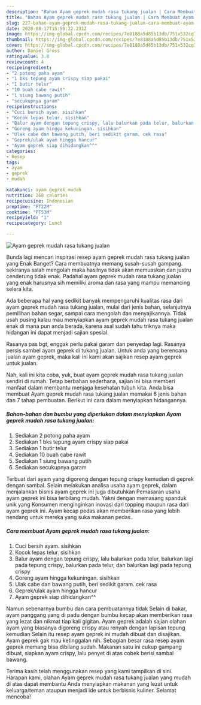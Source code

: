 ```yaml
---
description: "Bahan Ayam geprek mudah rasa tukang jualan | Cara Membuat Ayam geprek mudah rasa tukang jualan Yang Sedap"
title: "Bahan Ayam geprek mudah rasa tukang jualan | Cara Membuat Ayam geprek mudah rasa tukang jualan Yang Sedap"
slug: 227-bahan-ayam-geprek-mudah-rasa-tukang-jualan-cara-membuat-ayam-geprek-mudah-rasa-tukang-jualan-yang-sedap
date: 2020-08-17T15:50:22.231Z
image: https://img-global.cpcdn.com/recipes/7e8188a5d85b13db/751x532cq70/ayam-geprek-mudah-rasa-tukang-jualan-foto-resep-utama.jpg
thumbnail: https://img-global.cpcdn.com/recipes/7e8188a5d85b13db/751x532cq70/ayam-geprek-mudah-rasa-tukang-jualan-foto-resep-utama.jpg
cover: https://img-global.cpcdn.com/recipes/7e8188a5d85b13db/751x532cq70/ayam-geprek-mudah-rasa-tukang-jualan-foto-resep-utama.jpg
author: Daniel Gross
ratingvalue: 3.8
reviewcount: 4
recipeingredient:
- "2 potong paha ayam"
- "1 bks tepung ayam crispy siap pakai"
- "1 butir telur"
- "10 buah cabe rawit"
- "1 siung bawang putih"
- "secukupnya garam"
recipeinstructions:
- "Cuci bersih ayam. sisihkan"
- "Kocok lepas telur. sisihkan"
- "Balur ayam dengan tepung crispy, lalu balurkan pada telur, balurkan lagi pada tepung crispy, balurkan pada telur, dan balurkan lagi pada tepung crispy"
- "Goreng ayam hingga kekuningan. sisihkan"
- "Ulak cabe dan bawang putih, beri sedikit garam. cek rasa"
- "Geprek/ulak ayam hingga hancur"
- "Ayam geprek siap dihidangkan^^"
categories:
- Resep
tags:
- ayam
- geprek
- mudah

katakunci: ayam geprek mudah 
nutrition: 268 calories
recipecuisine: Indonesian
preptime: "PT22M"
cooktime: "PT53M"
recipeyield: "1"
recipecategory: Lunch

---
```



![Ayam geprek mudah rasa tukang jualan](https://img-global.cpcdn.com/recipes/7e8188a5d85b13db/751x532cq70/ayam-geprek-mudah-rasa-tukang-jualan-foto-resep-utama.jpg)

Bunda lagi mencari inspirasi resep ayam geprek mudah rasa tukang jualan yang Enak Banget? Cara membuatnya memang susah-susah gampang. sekiranya salah mengolah maka hasilnya tidak akan memuaskan dan justru cenderung tidak enak. Padahal ayam geprek mudah rasa tukang jualan yang enak harusnya sih memiliki aroma dan rasa yang mampu memancing selera kita.

Ada beberapa hal yang sedikit banyak mempengaruhi kualitas rasa dari ayam geprek mudah rasa tukang jualan, mulai dari jenis bahan, selanjutnya pemilihan bahan segar, sampai cara mengolah dan menyajikannya. Tidak usah pusing kalau mau menyiapkan ayam geprek mudah rasa tukang jualan enak di mana pun anda berada, karena asal sudah tahu triknya maka hidangan ini dapat menjadi sajian spesial.

Rasanya pas bgt, enggak perlu pakai garam dan penyedap lagi. Rasanya persis sambel ayam geprek di tukang jualan. Untuk anda yang berencana jualan ayam geprek, maka kali ini kami akan sajikan resep ayam geprek untuk jualan.


Nah, kali ini kita coba, yuk, buat ayam geprek mudah rasa tukang jualan sendiri di rumah. Tetap berbahan sederhana, sajian ini bisa memberi manfaat dalam membantu menjaga kesehatan tubuh kita. Anda bisa membuat Ayam geprek mudah rasa tukang jualan memakai 6 jenis bahan dan 7 tahap pembuatan. Berikut ini cara dalam menyiapkan hidangannya.

<!--inarticleads1-->

##### Bahan-bahan dan bumbu yang diperlukan dalam menyiapkan Ayam geprek mudah rasa tukang jualan:

1. Sediakan 2 potong paha ayam
1. Sediakan 1 bks tepung ayam crispy siap pakai
1. Sediakan 1 butir telur
1. Sediakan 10 buah cabe rawit
1. Sediakan 1 siung bawang putih
1. Sediakan secukupnya garam


Terbuat dari ayam yang digoreng dengan tepung crispy kemudian di geprek dengan sambal. Selain melakukan analisa usaha ayam geprek, dalam menjalankan bisnis ayam geprek ini juga dibutuhkan Pemasaran usaha ayam geprek ini bisa terbilang mudah. Yakni dengan memasang spanduk unik yang Konsumen menginginkan inovasi dari topping maupun rasa dari ayam geprek ini. Ayam kecap pedas akan memberikan rasa yang lebih nendang untuk mereka yang suka makanan pedas. 

<!--inarticleads2-->

##### Cara membuat Ayam geprek mudah rasa tukang jualan:

1. Cuci bersih ayam. sisihkan
1. Kocok lepas telur. sisihkan
1. Balur ayam dengan tepung crispy, lalu balurkan pada telur, balurkan lagi pada tepung crispy, balurkan pada telur, dan balurkan lagi pada tepung crispy
1. Goreng ayam hingga kekuningan. sisihkan
1. Ulak cabe dan bawang putih, beri sedikit garam. cek rasa
1. Geprek/ulak ayam hingga hancur
1. Ayam geprek siap dihidangkan^^


Namun sebenarnya bumbu dan cara pembuatannya tidak Selain di bakar, ayam panggang yang di padu dengan bumbu kecap akan memberikan rasa yang lezat dan nikmat tiap kali gigitan. Ayam geprek adalah sajian olahan ayam yang biasanya digoreng crispy atau renyah dengan lapisan tepung kemudian Selain itu resep ayam geprek ini mudah dibuat dan disajikan. Ayam geprek gak mau ketinggalan nih. Sebagian besar rasa resep ayam geprek memang bisa dibilang sudah. Makanan satu ini cukup gampang dibuat, siapkan ayam crispy, lalu penyet di atas cobek berisi sambal bawang. 

Terima kasih telah menggunakan resep yang kami tampilkan di sini. Harapan kami, olahan Ayam geprek mudah rasa tukang jualan yang mudah di atas dapat membantu Anda menyiapkan makanan yang lezat untuk keluarga/teman ataupun menjadi ide untuk berbisnis kuliner. Selamat mencoba!
